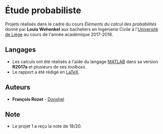 # Étude probabiliste

Projets réalisés dans le cadre du cours *Éléments du calcul des probabilités* donné par **Louis Wehenkel** aux bacheliers en Ingénierie Civile à l'[Université de Liège](https://www.uliege.be/) au cours de l'année académique 2017-2018.

## Langages

* Les calculs ont été réalisés à l'aide du langage [MATLAB](https://mathworks.com/products/matlab.html) dans sa version **R2017a** et plusieurs de ses *toolboxs*.
* Le rapport a été rédigé en [LaTeX](https://www.latex-project.org/).

## Auteurs

* **François Rozet** - [Donshel](https://github.com/Donshel)

## Note

* Le projet 1 a reçu la note de 18/20.
